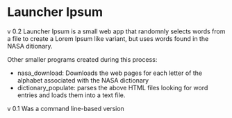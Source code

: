 Launcher Ipsum
==============

v 0.2
Launcher Ipsum is a small web app that randomnly selects words from a file to create a Lorem Ipsum like variant, but uses words found in the NASA ditionary.

Other smaller programs created during this process:
- nasa_download: Downloads the web pages for each letter of the alphabet associated with the NASA dictionary
- dictionary_populate: parses the above HTML files looking for word entries and loads them into a text file.

v 0.1
Was a command line-based version
